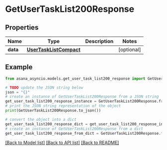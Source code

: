 # GetUserTaskList200Response


## Properties

Name | Type | Description | Notes
------------ | ------------- | ------------- | -------------
**data** | [**UserTaskListCompact**](UserTaskListCompact.md) |  | [optional] 

## Example

```python
from asana_asyncio.models.get_user_task_list200_response import GetUserTaskList200Response

# TODO update the JSON string below
json = "{}"
# create an instance of GetUserTaskList200Response from a JSON string
get_user_task_list200_response_instance = GetUserTaskList200Response.from_json(json)
# print the JSON string representation of the object
print(GetUserTaskList200Response.to_json())

# convert the object into a dict
get_user_task_list200_response_dict = get_user_task_list200_response_instance.to_dict()
# create an instance of GetUserTaskList200Response from a dict
get_user_task_list200_response_from_dict = GetUserTaskList200Response.from_dict(get_user_task_list200_response_dict)
```
[[Back to Model list]](../README.md#documentation-for-models) [[Back to API list]](../README.md#documentation-for-api-endpoints) [[Back to README]](../README.md)


